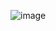 ![image](https://github.com/lreyesp26/Contenedores/assets/142433704/4409285e-7dc7-4088-819d-46ce6c360491)
